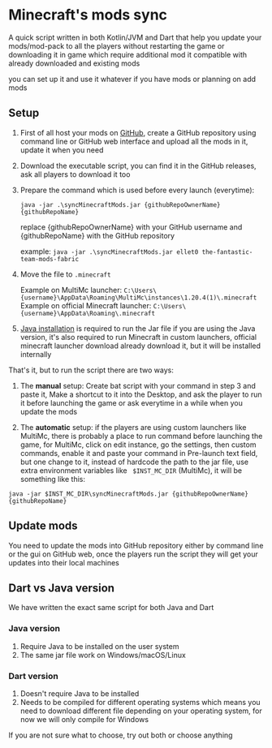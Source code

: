 # Minecraft's mods sync

A quick script written in both Kotlin/JVM and Dart that help you update your mods/mod-pack to all the players without restarting the game or downloading it in game which require additional mod
it compatible with already downloaded and existing mods

you can set up it and use it whatever if you have mods or planning on add mods

## Setup

1. First of all host your mods on [GitHub](https://github.com/), create a GitHub repository using command line or GitHub web interface and upload all the mods in it, update it when you need
2. Download the executable script, you can find it in the GitHub releases, ask all players to download it too
3. Prepare the command which is used before every launch (everytime):

    `java -jar .\syncMinecraftMods.jar {githubRepoOwnerName} {githubRepoName}`
   
    replace {githubRepoOwnerName} with your GitHub username
    and {githubRepoName} with the GitHub repository

    example: `java -jar .\syncMinecraftMods.jar ellet0 the-fantastic-team-mods-fabric`
    
4. Move the file to `.minecraft`
   
    Example on MultiMc launcher: `C:\Users\{username}\AppData\Roaming\MultiMc\instances\1.20.4(1)\.minecraft`
    Example on official Minecraft launcher: `C:\Users\{username}\AppData\Roaming\.minecraft`
5. [Java installation](https://adoptium.net/temurin/releases/?package=jre) is required to run the Jar file if you are using the Java version, it's also required to run Minecraft in custom launchers, official minecraft launcher download already download it, but it will be installed internally


That's it, but to run the script there are two ways:

1. The **manual** setup: Create bat script with your command in step 3 and paste it, Make a shortcut to it into the Desktop, and ask the player to
run it before launching the game or ask everytime in a while when you update the mods

2. The **automatic** setup: if the players are using custom launchers like MultiMc, there is probably a place to run command
before launching the game, for MultiMc, click on edit instance, go the settings, then custom commands, enable 
it and paste your command in Pre-launch text field, but one change to it, instead of hardcode the path to the jar file,
use extra environment variables like `
   $INST_MC_DIR` (MultiMc), it will be something like this:

```console
java -jar $INST_MC_DIR\syncMinecraftMods.jar {githubRepoOwnerName} {githubRepoName}
```


## Update mods

You need to update the mods into GitHub repository either by command line or the gui on GitHub web, once the players run 
the script they will get your updates into their local machines

## Dart vs Java version

We have written the exact same script for both Java and Dart

### Java version
1. Require Java to be installed on the user system
2. The same jar file work on Windows/macOS/Linux

### Dart version
1. Doesn't require Java to be installed
2. Needs to be compiled for different operating systems which means you need to download different file depending on your operating system, for now we will only compile for Windows

If you are not sure what to choose, try out both or choose anything
